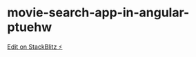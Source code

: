 # movie-search-app-in-angular-ptuehw

[Edit on StackBlitz ⚡️](https://stackblitz.com/edit/movie-search-app-in-angular-ptuehw)